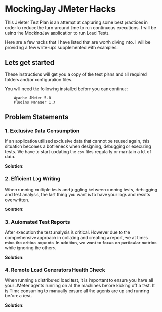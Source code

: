 # MockingJay JMeter Hacks

This JMeter Test Plan is an attempt at capturing some best practices in order to reduce the turn-around time to run continuous executions. I will be using the MockingJay application to run Load Tests.

Here are a few hacks that I have listed that are worth diving into. I will be providing a few write-ups supplemented with examples.

## Lets get started
These instructions will get you a copy of the test plans and all required folders and/or configuration files.

You will need the following installed before you can continue:

```shell
    Apache JMeter 5.0
    Plugins Manager 1.3
```

## Problem Statements

### 1. Exclusive Data Consumption
If an application utilised exclusive data that cannot be reused again, this situation becomes a bottleneck when designing, debugging or executing tests. We have to start updating the `csv` files regularly or maintain a lot of data. 

**Solution**: 

### 2. Efficient Log Writing
When running multiple tests and juggling between running tests, debugging and test analysis, the last thing you want is to have your logs and results overwritten. 

**Solution**: 

### 3. Automated Test Reports
After execution the test analysis is critical. However due to the comprehensive approach in collating and creating a report, we at times miss the critical aspects. In addition, we want to focus on particular metrics while ignoring the others.

**Solution**: 

### 4. Remote Load Generators Health Check
When running a distributed load test, it is important to ensure you have all your JMeter agents running on all the machines before kicking off a test. It is Time consuming to manually ensure all the agents are up and running before a test. 

**Solution**: 

